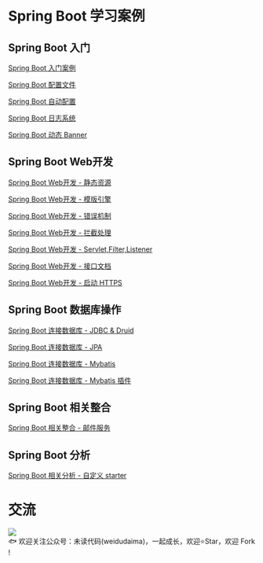 # Spring Boot 学习案例
## Spring Boot 入门
[Spring Boot 入门案例](https://github.com/niumoo/springboot/tree/master/springboot-hello)

[Spring Boot 配置文件](https://github.com/niumoo/springboot/tree/master/springboot-properties)

[Spring Boot 自动配置](https://github.com/niumoo/springboot/tree/master/springboot-config)

[Spring Boot 日志系统](https://github.com/niumoo/springboot/tree/master/springboot-logback)

[Spring Boot 动态 Banner](https://github.com/niumoo/springboot/tree/master/springboot-banner)


## Spring Boot Web开发
[Spring Boot Web开发 - 静态资源](https://github.com/niumoo/springboot/tree/master/springboot-web-staticfile)

[Spring Boot Web开发 - 模版引擎](https://github.com/niumoo/springboot/tree/master/springboot-web-template)

[Spring Boot Web开发 - 错误机制](https://github.com/niumoo/springboot/tree/master/springboot-web-error)

[Spring Boot Web开发 - 拦截处理](https://github.com/niumoo/springboot/tree/master/springboot-web-interceptor)

[Spring Boot Web开发 - Servlet,Filter,Listener](https://github.com/niumoo/springboot/tree/master/springboot-web-servlet-filter-listener)

[Spring Boot Web开发 - 接口文档](https://github.com/niumoo/springboot/tree/master/springboot-web-swagger)

[Spring Boot Web开发 - 启动 HTTPS](https://github.com/niumoo/springboot/tree/master/springboot-web-https)

## Spring Boot 数据库操作
[Spring Boot 连接数据库 - JDBC & Druid](https://github.com/niumoo/springboot/tree/master/springboot-data-jdbc)

[Spring Boot 连接数据库 - JPA](https://github.com/niumoo/springboot/tree/master/springboot-data-jpa)

[Spring Boot 连接数据库 - Mybatis](https://github.com/niumoo/springboot/tree/master/springboot-data-mybatis)

[Spring Boot 连接数据库 - Mybatis 插件](https://github.com/niumoo/springboot/tree/master/springboot-data-mybatis-page)

## Spring Boot 相关整合

[Spring Boot 相关整合 - 邮件服务](https://github.com/niumoo/springboot/tree/master/springboot-mail)


## Spring Boot 分析

[Spring Boot 相关分析 - 自定义 starter ](https://github.com/niumoo/springboot/tree/master/springboot-starter)


# 交流
![](https://user-gold-cdn.xitu.io/2019/10/25/16e00bef676251ce?imageView2/0/w/1280/h/960/format/webp/ignore-error/1)  
🐟 欢迎关注公众号：未读代码(weidudaima)，一起成长，欢迎⭐Star️，欢迎 Fork !